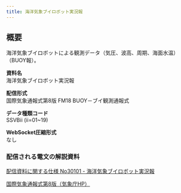 ```yaml
---
title: 海洋気象ブイロボット実況報
---
```


## 概要

海洋気象ブイロボットによる観測データ（気圧、波高、周期、海面水温）（BUOY報）。

**資料名** <br/>
海洋気象ブイロボット実況報

**配信形式** <br/>
国際気象通報式第8版 FM18 BUOY－ブイ観測通報式

**データ種類コード** <br/>
SSVBii (ii=01~19)

**WebSocket圧縮形式** <br/>
なし

### 配信される電文の解説資料

[配信資料に関する仕様 No30101 - 海洋気象ブイロボット実況報](https://www.data.jma.go.jp/suishin/shiyou/pdf/no30101)

[国際気象通報式第8版（気象庁HP）](https://www.jma.go.jp/jma/kishou/books/tsuhoshiki/tsuhoshiki.html)
